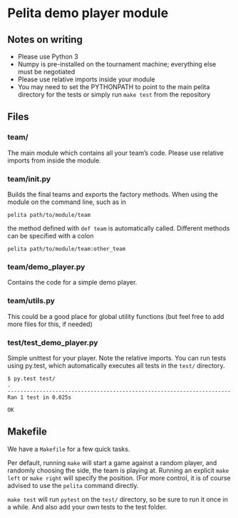 # Pelita demo player module

## Notes on writing

* Please use Python 3
* Numpy is pre-installed on the tournament machine; everything else must be negotiated
* Please use relative imports inside your module
* You may need to set the PYTHONPATH to point to the main pelita directory for the tests or simply run `make test` from the repository

## Files

### team/

The main module which contains all your team’s code. Please use relative imports from inside the module.

### team/__init__.py

Builds the final teams and exports the factory methods. When using the module on the command line, such as in

    pelita path/to/module/team

the method defined with `def team` is automatically called. Different methods can be specified with a colon

    pelita path/to/module/team:other_team

### team/demo_player.py

Contains the code for a simple demo player.

### team/utils.py

This could be a good place for global utility functions (but feel free to add more files for this, if needed)

### test/test_demo_player.py

Simple unittest for your player. Note the relative imports. You can run tests using py.test, which automatically executes all tests in the `test/` directory.

    $ py.test test/
    .
    ----------------------------------------------------------------------
    Ran 1 test in 0.025s

    OK


## Makefile

We have a `Makefile` for a few quick tasks.

Per default, running `make` will start a game against a random player, and randomly choosing the side, the team is playing at. Running an explicit `make left` or `make right` will specify the position. (For more control, it is of course advised to use the `pelita` command directly.

`make test` will run `pytest` on the `test/` directory, so be sure to run it once in a while. And also add your own tests to the test folder.

